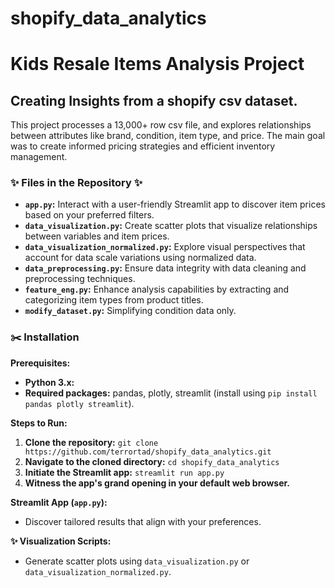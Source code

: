 # shopify_data_analytics

# Kids Resale Items Analysis Project

## **Creating Insights from a shopify csv dataset.**

This project processes a 13,000+ row csv file, and explores relationships between attributes like brand, condition, item type, and price. The main goal was to create informed pricing strategies and efficient inventory management.

### ✨ **Files in the Repository** ✨

- **`app.py`:** Interact with a user-friendly Streamlit app to discover item prices based on your preferred filters.
- **`data_visualization.py`:** Create scatter plots that visualize relationships between variables and item prices.
- **`data_visualization_normalized.py`:** Explore visual perspectives that account for data scale variations using normalized data.
- **`data_preprocessing.py`:** Ensure data integrity with data cleaning and preprocessing techniques.
- **`feature_eng.py`:** Enhance analysis capabilities by extracting and categorizing item types from product titles.
- **`modify_dataset.py`:** Simplifying condition data only.

### ✂️ **Installation**

**Prerequisites:**

- **Python 3.x:** 
- **Required packages:** pandas, plotly, streamlit (install using `pip install pandas plotly streamlit`).

**Steps to Run:**

1. **Clone the repository:** `git clone https://github.com/terrortad/shopify_data_analytics.git`
2. **Navigate to the cloned directory:** `cd shopify_data_analytics`
3. **Initiate the Streamlit app:** `streamlit run app.py`
4. **Witness the app's grand opening in your default web browser.**

**Streamlit App (`app.py`):**
- Discover tailored results that align with your preferences.

**✨ Visualization Scripts:**

- Generate scatter plots using `data_visualization.py` or `data_visualization_normalized.py`.


